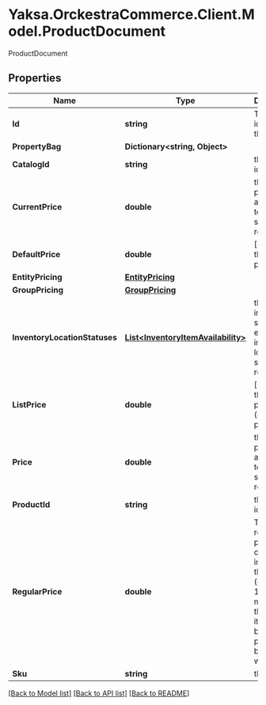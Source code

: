 # Yaksa.OrckestraCommerce.Client.Model.ProductDocument
ProductDocument

## Properties

Name | Type | Description | Notes
------------ | ------------- | ------------- | -------------
**Id** | **string** | The unique identifier of the entity. | 
**PropertyBag** | **Dictionary&lt;string, Object&gt;** |  | [optional] 
**CatalogId** | **string** | the catalog identifier. | [optional] 
**CurrentPrice** | **double** | the current price according to the date sent in the request. | [optional] 
**DefaultPrice** | **double** | [Obsolete] the default price. | [optional] 
**EntityPricing** | [**EntityPricing**](EntityPricing.md) |  | [optional] 
**GroupPricing** | [**GroupPricing**](GroupPricing.md) |  | [optional] 
**InventoryLocationStatuses** | [**List&lt;InventoryItemAvailability&gt;**](InventoryItemAvailability.md) | the inventory statuses in each inventory location sent in the request. | [optional] 
**ListPrice** | **double** | [Obsolete] the list price (default price). | [optional] 
**Price** | **double** | the current price according to the date sent in the request. | [optional] 
**ProductId** | **string** | the product identifier. | [optional] 
**RegularPrice** | **double** | The current regular price for one instance of the item (quantity &#x3D; 1), at the moment that the item is to be processed by the workflow. | [optional] 
**Sku** | **string** | the sku. | [optional] 

[[Back to Model list]](../README.md#documentation-for-models) [[Back to API list]](../README.md#documentation-for-api-endpoints) [[Back to README]](../README.md)

